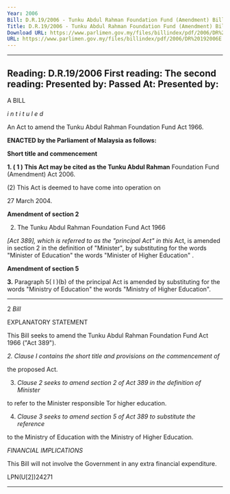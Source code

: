 ```yaml
---
Year: 2006
Bill: D.R.19/2006 - Tunku Abdul Rahman Foundation Fund (Amendment) Bill 2006 (Passed)
Title: D.R.19/2006 - Tunku Abdul Rahman Foundation Fund (Amendment) Bill 2006 (Passed)
Download URL: https://www.parlimen.gov.my/files/billindex/pdf/2006/DR%20192006E.pdf
URL: https://www.parlimen.gov.my/files/billindex/pdf/2006/DR%20192006E.pdf
---
```

---
Reading:
D.R.19/2006
First reading:
The second reading:
Presented by:
Passed At:
Presented by:
---

A BILL

_i n t i t u l e d_

An Act to amend the Tunku Abdul Rahman Foundation Fund
Act 1966.

**ENACTED by the Parliament of Malaysia as follows:**

**Short title and commencement**

**1. ( 1 ) This Act may be cited as the Tunku Abdul Rahman**
Foundation Fund (Amendment) Act 2006.

(2) This Act is deemed to have come into operation on

27 March 2004.

**Amendment of section 2**

2. The Tunku Abdul  Rahman Foundation Fund Act  1966

_[Act 389], which is referred to as the "principal Act" in this_
Act, is amended in section 2 in the definition of "Minister", by
substituting for the words "Minister of Education" the words
"Minister of Higher Education" .

**Amendment of section 5**

**3.** Paragraph 5( I )(b) of the principal Act is amended by substituting
for the words "Ministry of Education" the words "Ministry of
Higher Education".


-----

2 _Bill_

EXPLANATORY STATEMENT

This Bill seeks to amend the Tunku Abdul Rahman Foundation Fund Act
1966 ("Act 389").

_2._ _Clause I contains the short title and provisions on the commencement of_

the proposed Act.

3. _Clause 2 seeks to amend section 2 of Act 389 in the definition of Minister_

to refer to the Minister responsible Tor higher education.

4. _Clause 3 seeks to amend section 5 of Act 389 to substitute the reference_

to the Ministry of Education with the Ministry of Higher Education.

_FINANCIAL IMPLICATIONS_

This Bill  will not involve the Government in any extra financial
expenditure.

LPN(U[2])24271


-----

